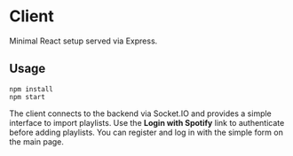 # Client

Minimal React setup served via Express.

## Usage

```
npm install
npm start
```

The client connects to the backend via Socket.IO and provides a simple interface to import playlists. Use the **Login with Spotify** link to authenticate before adding playlists. You can register and log in with the simple form on the main page.

